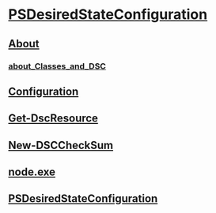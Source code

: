 #  [PSDesiredStateConfiguration](PSDesiredStateConfiguration.md)
##  [About](../about/about.md)
###  [about_Classes_and_DSC](about/about_classes_and_dsc.md)
##  [Configuration](configuration.md)
##  [Get-DscResource](get-dscresource.md)
##  [New-DSCCheckSum](new-dscchecksum.md)
##  [node.exe](node.exe.md)
##  [PSDesiredStateConfiguration](psdesiredstateconfiguration.md)
